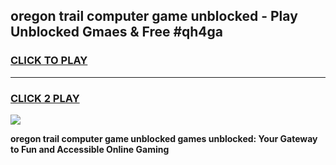 
## oregon trail computer game unblocked - Play Unblocked Gmaes & Free #qh4ga
<h3>
<a href="https://news.freeplayer.one?title=oregon_trail_computer_game_unblocked&ref=03M">CLICK TO PLAY</a></h3>
<hr>

<h3>
<a href="https://news.freeplayer.one?title=oregon_trail_computer_game_unblocked&ref=03M">CLICK 2 PLAY</a>
  
</h3>

<a href="https://news.freeplayer.one?title=oregon_trail_computer_game_unblocked&ref=03M"><img src="https://clearcache.store/games.png"></a>


**oregon trail computer game unblocked games unblocked: Your Gateway to Fun and Accessible Online Gaming**
